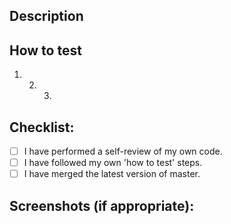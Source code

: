 ## Description

<!--- Describe your changes in detail -->

## How to test

<!--- Please describe in detail how a reviewer can test your code. -->

1. 2. 3.

## Checklist:

<!--- Before requesting review, put an `x` in all the boxes that apply. -->

- [ ] I have performed a self-review of my own code.
- [ ] I have followed my own 'how to test' steps.
- [ ] I have merged the latest version of master.

## Screenshots (if appropriate):
